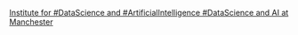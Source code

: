 [Institute for #DataScience and #ArtificialIntelligence   #DataScience and AI at Manchester](https://qi.tc/qi/118151)